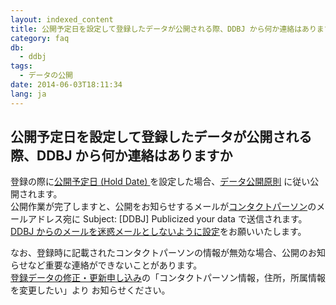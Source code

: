 ```yaml
---
layout: indexed_content
title: 公開予定日を設定して登録したデータが公開される際、DDBJ から何か連絡はありますか
category: faq
db:
  - ddbj
tags: 
  - データの公開
date: 2014-06-03T18:11:34
lang: ja
---
```


## 公開予定日を設定して登録したデータが公開される際、DDBJ から何か連絡はありますか

<p>登録の際に<a href="/ddbj/services/index.html#holddate">公開予定日 (Hold Date) </a>を設定した場合、<a href="/documents/documents/data-release-policy.html">データ公開原則</a> に従い公開されます。<br>公開作業が完了しますと、公開をお知らせするメールが<a href="/ddbj/services/index.html#contact">コンタクトパーソン</a>のメールアドレス宛に Subject: [DDBJ] Publicized your data で送信されます。<br><a href="/precautions.html">DDBJ からのメールを迷惑メールとしないように設定</a>をお願いいたします。</p>
<p>なお、登録時に記載されたコンタクトパーソンの情報が無効な場合、公開のお知らせなど重要な連絡ができないことがあります。<br><a href="/ddbj/update-form.html">登録データの修正・更新申し込み</a>の「コンタクトパーソン情報，住所，所属情報を変更したい」より お知らせください。</p>
